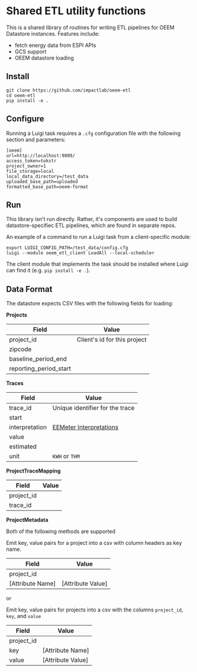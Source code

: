 # Shared ETL utility functions
This is a shared library of routines for writing ETL pipelines for OEEM Datastore instances. Features include:

- fetch energy data from ESPI APIs
- GCS support
- OEEM datastore loading

## Install

    git clone https://github.com/impactlab/oeem-etl
    cd oeem-etl
    pip install -e .

## Configure

Running a Luigi task requires a `.cfg` configuration file with the following section and parameters:

    [oeem]
    url=http://localhost:9009/
    access_token=tokstr
    project_owner=1
    file_storage=local
    local_data_directory=/test_data
    uploaded_base_path=uploaded
    formatted_base_path=oeem-format

## Run

This library isn't run directly. Rather, it's components are used to build datastore-specifiec ETL pipelines, which are 
found in separate repos. 

An example of a command to run a Luigi task from a client-specific module:

    export LUIGI_CONFIG_PATH=/test_data/config.cfg
    luigi --module oeem_etl_client LoadAll --local-scheduler

The client module that implements the task should be installed where Luigi can find it (e.g. `pip install -e .`).

## Data Format

The datastore expects CSV files with the following fields for loading:

**Projects**

| Field | Value |
| --- | --- |
| project_id | Client's id for this project |
| zipcode | |
| baseline_period_end | |
| reporting_period_start | |

**Traces**

| Field | Value |
| --- | --- |
| trace_id | Unique identifier for the trace |
| start | |
| interpretation | [EEMeter Interpretations](http://eemeter.readthedocs.io/en/latest/eemeter_api.html#module-eemeter.structures) |
| value | |
| estimated | |
| unit | `KWH` or `THM` |

**ProjectTraceMapping**

| Field | Value |
| --- | --- |
| project_id | |
| trace_id | |

**ProjectMetadata**

Both of the following methods are supported

Emit key, value pairs for a project into a csv with column headers as key name.

| Field | Value |
| --- | --- |
| project_id | |
| [Attribute Name] | [Attribute Value]

or

Emit key, value pairs for projects into a csv with the columns `project_id`, `key`, and `value`

| Field | Value |
| --- | --- |
| project_id | |
| key | [Attribute Name]
| value | [Attribute Value]
